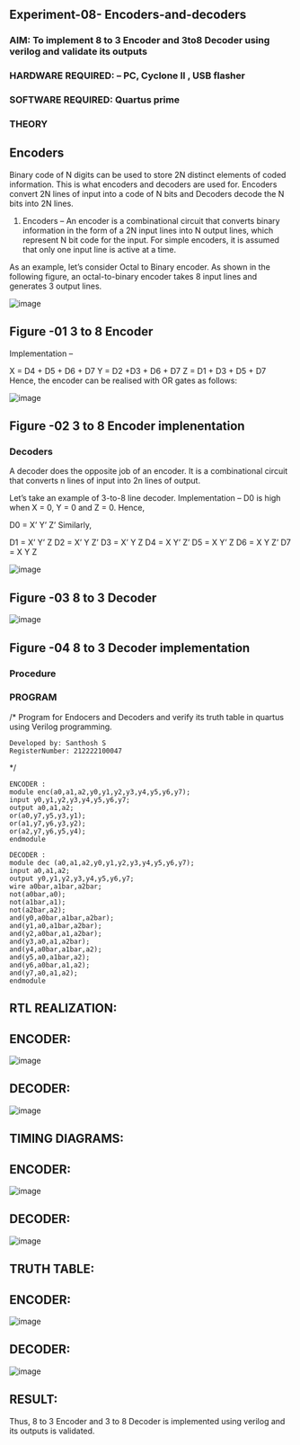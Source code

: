 ## Experiment-08- Encoders-and-decoders 
### AIM: To implement 8 to 3 Encoder and  3to8 Decoder using verilog and validate its outputs
### HARDWARE REQUIRED:  – PC, Cyclone II , USB flasher
### SOFTWARE REQUIRED:   Quartus prime
### THEORY 

## Encoders
Binary code of N digits can be used to store 2N distinct elements of coded information. This is what encoders and decoders are used for. Encoders convert 2N lines of input into a code of N bits and Decoders decode the N bits into 2N lines.

1. Encoders –
An encoder is a combinational circuit that converts binary information in the form of a 2N input lines into N output lines, which represent N bit code for the input. For simple encoders, it is assumed that only one input line is active at a time.

As an example, let’s consider Octal to Binary encoder. As shown in the following figure, an octal-to-binary encoder takes 8 input lines and generates 3 output lines.

![image](https://user-images.githubusercontent.com/36288975/171543588-bc0746df-a173-4b35-989e-5fb7d385fe8a.png)
## Figure -01 3 to 8 Encoder 


Implementation –

X = D4 + D5 + D6 + D7
Y = D2 +D3 + D6 + D7
Z = D1 + D3 + D5 + D7 
Hence, the encoder can be realised with OR gates as follows:


![image](https://user-images.githubusercontent.com/36288975/171543740-68403b82-aa93-4c98-9343-f32b14885a2e.png)
## Figure -02 3 to 8 Encoder implenentation 

 ### Decoders 
A decoder does the opposite job of an encoder. It is a combinational circuit that converts n lines of input into 2n lines of output.

Let’s take an example of 3-to-8 line decoder.
Implementation –
D0 is high when X = 0, Y = 0 and Z = 0. Hence,

D0 = X’ Y’ Z’ 
Similarly,

D1 = X’ Y’ Z
D2 = X’ Y Z’
D3 = X’ Y Z
D4 = X Y’ Z’
D5 = X Y’ Z
D6 = X Y Z’
D7 = X Y Z 


![image](https://user-images.githubusercontent.com/36288975/171543978-ee2d0671-2846-40a1-8705-507fd6287a49.png)
## Figure -03 8 to 3 Decoder 



![image](https://user-images.githubusercontent.com/36288975/171543866-5a6eace6-8683-49d7-9c4f-a7cb30ec3035.png)
## Figure -04 8 to 3 Decoder implementation 

### Procedure



### PROGRAM 
/*
Program for Endocers and Decoders  and verify its truth table in quartus using Verilog programming.
```
Developed by: Santhosh S
RegisterNumber: 212222100047
```
*/
```
ENCODER :
module enc(a0,a1,a2,y0,y1,y2,y3,y4,y5,y6,y7);
input y0,y1,y2,y3,y4,y5,y6,y7;
output a0,a1,a2;
or(a0,y7,y5,y3,y1);
or(a1,y7,y6,y3,y2);
or(a2,y7,y6,y5,y4);
endmodule
```
```
DECODER :
module dec (a0,a1,a2,y0,y1,y2,y3,y4,y5,y6,y7);
input a0,a1,a2;
output y0,y1,y2,y3,y4,y5,y6,y7;
wire a0bar,a1bar,a2bar;
not(a0bar,a0);
not(a1bar,a1);
not(a2bar,a2);
and(y0,a0bar,a1bar,a2bar);
and(y1,a0,a1bar,a2bar);
and(y2,a0bar,a1,a2bar);
and(y3,a0,a1,a2bar);
and(y4,a0bar,a1bar,a2);
and(y5,a0,a1bar,a2);
and(y6,a0bar,a1,a2);
and(y7,a0,a1,a2);
endmodule
```
## RTL REALIZATION:
## ENCODER:
![image](https://github.com/MrSanthosh-dev/Experiment-08-Encoders-and-decoders-/assets/117916573/7516971b-836b-44d0-b92d-3345f6ee8bab)
## DECODER:
![image](https://github.com/MrSanthosh-dev/Experiment-08-Encoders-and-decoders-/assets/117916573/b62626f8-8e12-4a29-9b88-8f5160325284)
## TIMING DIAGRAMS:
## ENCODER:
![image](https://github.com/MrSanthosh-dev/Experiment-08-Encoders-and-decoders-/assets/117916573/def4776a-5edd-46dd-938c-07a36748d457)
## DECODER:
![image](https://github.com/MrSanthosh-dev/Experiment-08-Encoders-and-decoders-/assets/117916573/cb461646-a66e-431e-8194-49e5a193fd8c)
## TRUTH TABLE:
## ENCODER:
![image](https://github.com/MrSanthosh-dev/Experiment-08-Encoders-and-decoders-/assets/117916573/72cb3cdf-56d6-4cca-a1ae-90a6e4a49eaa)
## DECODER:
![image](https://github.com/MrSanthosh-dev/Experiment-08-Encoders-and-decoders-/assets/117916573/90a5cc19-3de9-463f-b172-600e546900b7)
## RESULT:
Thus, 8 to 3 Encoder and 3 to 8 Decoder is implemented using verilog and its outputs is validated.
